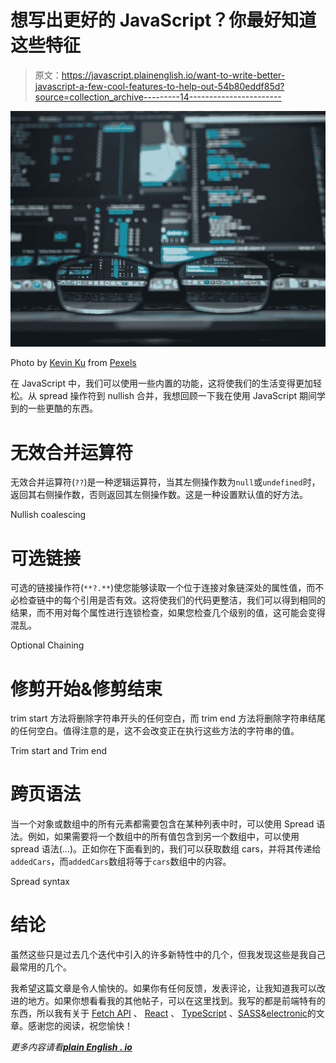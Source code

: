 # 想写出更好的 JavaScript？你最好知道这些特征

> 原文：<https://javascript.plainenglish.io/want-to-write-better-javascript-a-few-cool-features-to-help-out-54b80eddf85d?source=collection_archive---------14----------------------->

![](img/c914f9a1d2bdd3e565f371164f75fb61.png)

Photo by [Kevin Ku](https://www.pexels.com/@kevin-ku-92347?utm_content=attributionCopyText&utm_medium=referral&utm_source=pexels) from [Pexels](https://www.pexels.com/photo/black-farmed-eyeglasses-in-front-of-laptop-computer-577585/?utm_content=attributionCopyText&utm_medium=referral&utm_source=pexels)

在 JavaScript 中，我们可以使用一些内置的功能，这将使我们的生活变得更加轻松。从 spread 操作符到 nullish 合并，我想回顾一下我在使用 JavaScript 期间学到的一些更酷的东西。

# **无效合并运算符**

无效合并运算符(`??`)是一种逻辑运算符，当其左侧操作数为`null`或`undefined`时，返回其右侧操作数，否则返回其左侧操作数。这是一种设置默认值的好方法。

Nullish coalescing

# **可选链接**

可选的链接操作符(`**?.**`)使您能够读取一个位于连接对象链深处的属性值，而不必检查链中的每个引用是否有效。这将使我们的代码更整洁，我们可以得到相同的结果，而不用对每个属性进行连锁检查，如果您检查几个级别的值，这可能会变得混乱。

Optional Chaining

# **修剪开始&修剪结束**

trim start 方法将删除字符串开头的任何空白，而 trim end 方法将删除字符串结尾的任何空白。值得注意的是，这不会改变正在执行这些方法的字符串的值。

Trim start and Trim end

# **跨页语法**

当一个对象或数组中的所有元素都需要包含在某种列表中时，可以使用 Spread 语法。例如，如果需要将一个数组中的所有值包含到另一个数组中，可以使用 spread 语法(…)。正如你在下面看到的，我们可以获取数组 cars，并将其传递给`addedCars`，而`addedCars`数组将等于`cars`数组中的内容。

Spread syntax

# 结论

虽然这些只是过去几个迭代中引入的许多新特性中的几个，但我发现这些是我自己最常用的几个。

我希望这篇文章是令人愉快的。如果你有任何反馈，发表评论，让我知道我可以改进的地方。如果你想看看我的其他帖子，可以在这里找到。我写的都是前端特有的东西，所以我有关于 [Fetch API](https://avetwhocodes.com/fetching-data-from-an-api-with-the-fetch-api-in-react-5dbe0abcfb41) 、 [React](/level-up-your-react-skills-with-the-use-of-composition-766a41f544c9) 、 [TypeScript](https://jgrice01.medium.com/typescript-understanding-the-basics-a2264759cd2d) 、[SASS](https://medium.com/codex/writing-better-sass-with-dynamic-class-generators-e486a0413d0d)&[electronic](https://jgrice01.medium.com/want-to-build-desktop-apps-using-js-say-hello-to-electron-4f862c3b4e38)的文章。感谢您的阅读，祝您愉快！

*更多内容请看*[***plain English . io***](http://plainenglish.io)